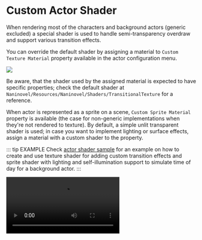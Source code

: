 # Custom Actor Shader

When rendering most of the characters and background actors (generic excluded) a special shader is used to handle semi-transparency overdraw and support various transition effects.

You can override the default shader by assigning a material to `Custom Texture Material` property available in the actor configuration menu.

![](https://i.gyazo.com/8b6c06d2a7ed276f17cb25ecf7bcc4b0.png)

Be aware, that the shader used by the assigned material is expected to have specific properties; check the default shader at `Naninovel/Resources/Naninovel/Shaders/TransitionalTexture` for a reference.

When actor is represented as a sprite on a scene, `Custom Sprite Material` property is available (the case for non-generic implementations when they're not rendered to texture). By default, a simple unlit transparent shader is used; in case you want to implement lighting or surface effects, assign a material with a custom shader to the property.

::: tip EXAMPLE
Check [actor shader sample](/guide/samples#actor-shader) for an example on how to create and use texture shader for adding custom transition effects and sprite shader with lighting and self-illumination support to simulate time of day for a background actor.
:::

![](https://i.gyazo.com/a9d7fb29d5e076245ac515d673cc155e.mp4)
